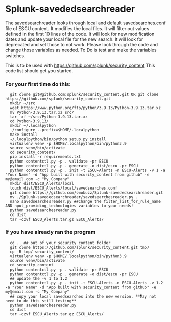# Splunk-savededsearchreader
The savedsearchreader looks through local and default savedsearches.conf file of ESCU content. It modifies the local files. It will filter out values defined in the first 10 lines of the code. It will look for new modification dates and update your local file for the new search. It will look for deprecated and set those to not work. Please look through the code and change those variables as needed. To Do is test and make the variables switches.


This is to be used with https://github.com/splunk/security_content
This code list should get you started.
### For your first time do this:
```
  git clone git@github.com:splunk/security_content.git OR git clone https://github.com/splunk/security_content.git
  mkdir ~/src
  wget https://www.python.org/ftp/python/3.9.13/Python-3.9.13.tar.xz
  mv Python-3.9.13.tar.xz src/
  tar -xf ~/src/Python-3.9.13.tar.xz 
  cd Python-3.9.13/
  mkdir ~/.localpython
  ./configure --prefix=$HOME/.localpython
  make install
  ~/.localpython/bin/python setup.py install
  virtualenv venv -p $HOME/.localpython/bin/python3.9
  source venv/bin/activate
  cd security_content/
  pip install -r requirements.txt
  python contentctl.py -p . validate -pr ESCU
  python contentctl.py -p . generate -o dist/escu -pr ESCU
  python contentctl.py -p . init -t ESCU-Alerts -n ESCU-Alerts -v 1 -a "Your Name" -d "App built with security_content from github" -e my@email.com -c "My Company"
  mkdir dist/ESCU_Alerts/local
  touch dist/ESCU_Alerts/local/savedsearches.conf
  git clone https://github.com/cwobuzz/Splunk-savededsearchreader.git
  mv ./Splunk-savededsearchreader/savedsearchesreader.py .
  nano savedsearchesreader.py ##Change the filter_list_for_rule_name AND nput_providing_technologies variables to your needs!
  python savedsearchesreader.py
  cd dist
  tar -czvf ESCU_Alerts.tar.gz ESCU_Alerts/
```  
### If you have already ran the program
```
  cd .. ## out of your security_content folder
  git clone https://github.com/splunk/security_content.git tmp/
  cp -R tmp/ security_content/
  virtualenv venv -p $HOME/.localpython/bin/python3.9
  source venv/bin/activate
  cd security_content
  python contentctl.py -p . validate -pr ESCU
  python contentctl.py -p . generate -o dist/escu -pr ESCU
  ## update the -v 1 to 1.2
  python contentctl.py -p . init -t ESCU-Alerts -n ESCU-Alerts -v 1.2 -a "Your Name" -d "App built with security_content from github" -e my@email.com -c "My Company"
  ## copy your local savedsearches into the new version. **May not need to do this still testing**
  python savedsearchesreader.py
  cd dist
  tar -czvf ESCU_Alerts.tar.gz ESCU_Alerts/

  ```
